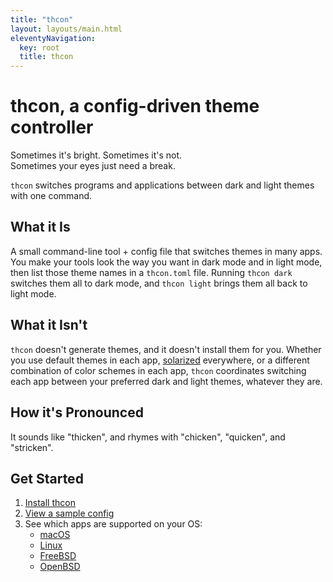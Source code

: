 ```yaml
---
title: "thcon"
layout: layouts/main.html
eleventyNavigation:
  key: root
  title: thcon
---
```


<h1 id="index__title">thcon, a config-driven theme controller</h1>

Sometimes it's bright. Sometimes it's not. \
Sometimes your eyes just need a break.

`thcon` switches programs and applications between dark and light themes with
one command.

## What it Is
A small command-line tool + config file that switches themes in many apps.
You make your tools look the way you want in dark mode and in light mode,
then list those theme names in a `thcon.toml` file. Running `thcon dark`
switches them all to dark mode, and `thcon light` brings them all back to light
mode.

## What it Isn't
`thcon` doesn't generate themes, and it doesn't install them for you. Whether
you use default themes in each app, [solarized](https://ethanschoonover.com/solarized/)
everywhere, or a different combination of color schemes in each app, `thcon`
coordinates switching each app between your preferred dark and light themes,
whatever they are.

## How it's Pronounced
It sounds like "thicken", and rhymes with "chicken", "quicken", and "stricken".

## Get Started
1. [Install thcon](/install)
2. [View a sample config](/sample)
3. See which apps are supported on your OS:
    * [macOS](/platforms/macos)
    * [Linux](/platforms/linux)
    * [FreeBSD](/platforms/freebsd)
    * [OpenBSD](/platforms/openbsd)
